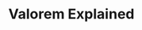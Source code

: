 ---
title: Valorem Explained
description:
hero:
  heading: Valorem Explained
  text_markdown: |
    Dive deep into the architecture of Valorem, understanding its integration with the Ethereum Virtual Machine, the unique approach to on-chain options, and its pioneering mechanisms. Our documentation is curated to provide an understanding of our protocol. Whether you're curious about option types, eager to comprehend the bucketing mechanism, or interested in the ERC-1155 integration, our docs have you covered.
page_blocks:
  - _id: docs_feed
---